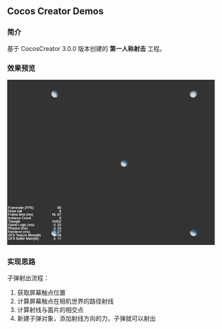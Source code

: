 ## Cocos Creator Demos

### 简介
基于 CocosCreator 3.0.0 版本创建的 **第一人称射击** 工程。

### 效果预览
![image](../../gif/202201/2022012084.gif)

### 实现思路
子弹射出流程：
1. 获取屏幕触点位置
2. 计算屏幕触点在相机世界的路径射线
3. 计算射线与面片的相交点
4. 新建子弹对象，添加射线方向的力，子弹就可以射出